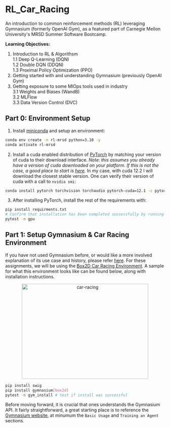 # RL_Car_Racing
An introduction to common reinforcement methods (RL) leveraging Gymnasium (formerly OpenAI Gym), as a featured part of Carnegie Mellon University's MRSD Summer Software Bootcamp. 

**Learning Objectives:**
1. Introduction to RL & Algorithsm  
    1.1 Deep Q-Learning (DQN)  
    1.2 Double DQN (DDQN)  
    1.3 Proximal Policy Optimization (PPO)
2. Getting started with and understanding Gymnasium (previously OpenAI Gym)
3. Getting exposure to some MlOps tools used in industry  
    3.1 Weights and Biases (WandB)  
    3.2 MLFlow  
    3.3 Data Version Control (DVC)  

## Part 0: Environment Setup

1. Install [miniconda](https://docs.anaconda.com/miniconda/miniconda-install/) and setup an environment:
```bash
conda env create -n rl-mrsd python=3.10 -y 
conda activate rl-mrsd
```

2. Install a cuda enabled distribution of [PyTorch](https://pytorch.org/get-started/locally/) by matching your version of cuda to their download interface. *Note: this assumes you already have a version of cuda downloaded on your platform. If this is not the case, a good place to start is [here](https://developer.nvidia.com/cuda-toolkit-archive).* In my case, with cuda 12.2 I will download the closest stable version. One can verify their version of cuda with a call to `nvidia smi`:

```bash
conda install pytorch torchvision torchaudio pytorch-cuda=12.1 -c pytorch -c nvidia -y
```

3. After installing PyTorch, install the rest of the requirements with:
```bash
pip install requirments.txt
# Confirm that installation has been completed successfully by running the following test(s):
pytest -m gpu 
```

## Part 1: Setup Gymnasium & Car Racing Environment

If you have not used Gymnasium before, or would like a more involved explanation of its use case and history, please refer [here](www.fillintheblank.com). For these assignments, we will be using the [Box2D Car Racing Environment](https://gymnasium.farama.org/environments/box2d/car_racing/). A sample for what this environment looks like can be found below, along with installation instructions.


<p align="center">
    <img src=https://gymnasium.farama.org/_images/car_racing.gif alt=car-racing width=400 height=300/> 
</p>



```bash
pip install swig
pip install gymnasium[box2d]
pytest -m gym_install # test if install was successful
```

Before moving forward, it is crucial that ones understands the Gymnasium API. It fairly straightforward, a great starting place is to reference the [Gymnasium website](https://gymnasium.farama.org/), at minumum the `Basic Usage` and `Training an Agent` sections. 